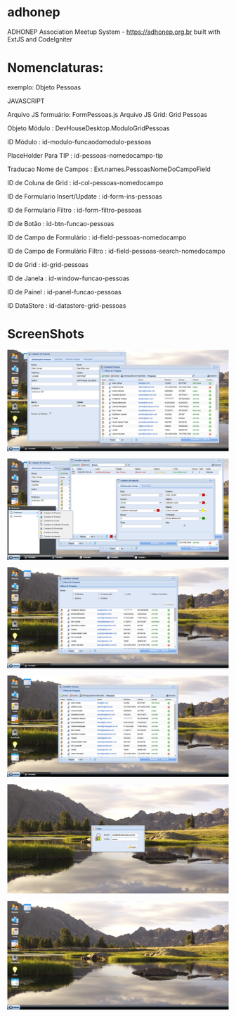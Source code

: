 # adhonep
ADHONEP Association Meetup System - https://adhonep.org.br built with ExtJS and CodeIgniter


# Nomenclaturas:


exemplo: Objeto Pessoas


JAVASCRIPT


Arquivo JS formuário: FormPessoas.js
Arquivo JS Grid: Grid Pessoas


Objeto Módulo                     : DevHouseDesktop.ModuloGridPessoas

ID Módulo                         :	id-modulo-funcaodomodulo-pessoas

PlaceHolder Para TIP              :	id-pessoas-nomedocampo-tip

Traducao Nome de Campos           :	Ext.names.PessoasNomeDoCampoField

ID de Coluna de Grid              :	id-col-pessoas-nomedocampo

ID de Formulario Insert/Update    :	id-form-ins-pessoas

ID de Formulario Filtro           : id-form-filtro-pessoas

ID de Botão                       : id-btn-funcao-pessoas

ID de Campo de Formulário		      :	id-field-pessoas-nomedocampo

ID de Campo de Formulário Filtro  :	id-field-pessoas-search-nomedocampo

ID de Grid						            :	id-grid-pessoas

ID de Janela					            :	id-window-funcao-pessoas

ID de Painel					            :	id-panel-funcao-pessoas

ID DataStore                      : id-datastore-grid-pessoas


# ScreenShots

![Adhonep](/screenshots/screencapture-house-devhouse-br-showcase-adhonep-desktop-html-2018-07-20-16_38_33.png)

![Adhonep](/screenshots/screencapture-house-devhouse-br-showcase-adhonep-desktop-html-2018-07-20-16_39_30.png)

![Adhonep](/screenshots/screencapture-house-devhouse-br-showcase-adhonep-desktop-html-2018-07-20-16_37_38.png)

![Adhonep](/screenshots/screencapture-house-devhouse-br-showcase-adhonep-desktop-html-2018-07-20-16_37_18.png)

![Adhonep](/screenshots/screencapture-house-devhouse-br-showcase-adhonep-2018-07-20-16_35_54.png)

![Adhonep](/screenshots/screencapture-house-devhouse-br-showcase-adhonep-desktop-html-2018-07-20-16_36_51.png)

